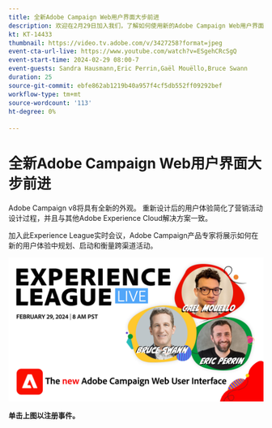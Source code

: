 ```yaml
---
title: 全新Adobe Campaign Web用户界面大步前进
description: 欢迎在2月29日加入我们，了解如何使用新的Adobe Campaign Web用户界面来规划、发布和衡量跨渠道战略。
kt: KT-14433
thumbnail: https://video.tv.adobe.com/v/3427258?format=jpeg
event-cta-url-live: https://www.youtube.com/watch?v=ESgehCRcSgQ
event-start-time: 2024-02-29 08:00-7
event-guests: Sandra Hausmann,Eric Perrin,Gaël Mouëllo,Bruce Swann
duration: 25
source-git-commit: ebfe862ab1219b40a957f4cf5db552ff09292bef
workflow-type: tm+mt
source-wordcount: '113'
ht-degree: 0%

---
```


# 全新Adobe Campaign Web用户界面大步前进

Adobe Campaign v8将具有全新的外观。 重新设计后的用户体验简化了营销活动设计过程，并且与其他Adobe Experience Cloud解决方案一致。

加入此Experience League实时会议，Adobe Campaign产品专家将展示如何在新的用户体验中规划、启动和衡量跨渠道活动。

[![ExL LIVE 2024年2月29日](../assets/exl-live-episode-02-29-24-web-banner.png)](https://engage.adobe.com/ExpLeagueLive-240229.html)

**单击上图以注册事件。**
